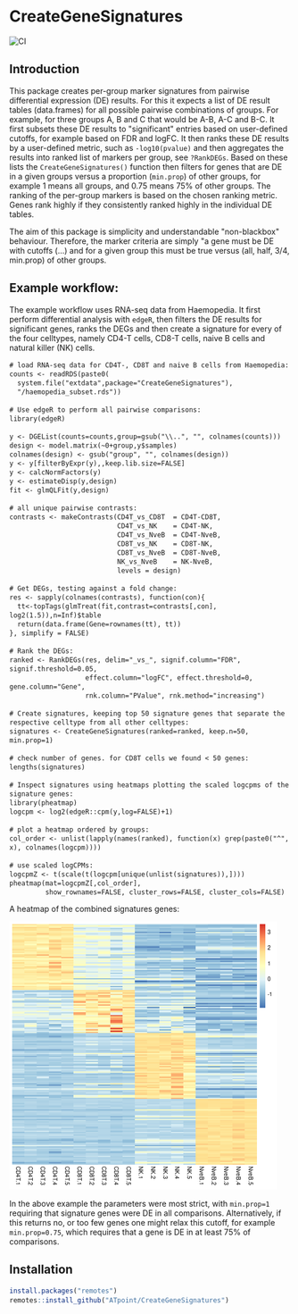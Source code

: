 # CreateGeneSignatures

![CI](https://github.com/ATpoint/CreateGeneSignatures/actions/workflows/ci.yml/badge.svg)

## Introduction

This package creates per-group marker signatures from pairwise differential expression (DE) results. For this it expects a list of DE result tables (data.frames) for all possible pairwise combinations of groups. For example, for three groups A, B and C that would be A-B, A-C and B-C. It first subsets these DE results to "significant" entries based on user-defined cutoffs, for example based on FDR and logFC. It then ranks these DE results by a user-defined metric, such as `-log10(pvalue)` and then aggregates the results into ranked list of markers per group, see `?RankDEGs`. Based on these lists the `CreateGeneSignatures()` function then filters for genes that are DE in a given groups versus a proportion (`min.prop`) of other groups, for example 1 means all groups, and 0.75 means 75% of other groups. The ranking of the per-group markers is based on the chosen ranking metric. Genes rank highly if they consistently ranked highly in the individual DE tables. 

The aim of this package is simplicity and understandable "non-blackbox" behaviour. Therefore, the marker criteria are simply "a gene must be DE with cutoffs (...) and for a given group this must be true versus (all, half, 3/4, min.prop) of other groups.

## Example workflow:

The example workflow uses RNA-seq data from Haemopedia. It first perform differential analysis with `edgeR`,
then filters the DE results for significant genes, ranks the DEGs and then create a signature for every of the four celltypes, namely CD4-T cells, CD8-T cells, naive B cells and natural killer (NK) cells.

```{r}
# load RNA-seq data for CD4T-, CD8T and naive B cells from Haemopedia:
counts <- readRDS(paste0(
  system.file("extdata",package="CreateGeneSignatures"),
  "/haemopedia_subset.rds"))

# Use edgeR to perform all pairwise comparisons:
library(edgeR)

y <- DGEList(counts=counts,group=gsub("\\..", "", colnames(counts)))
design <- model.matrix(~0+group,y$samples)
colnames(design) <- gsub("group", "", colnames(design))
y <- y[filterByExpr(y),,keep.lib.size=FALSE]
y <- calcNormFactors(y)
y <- estimateDisp(y,design)
fit <- glmQLFit(y,design)

# all unique pairwise contrasts:
contrasts <- makeContrasts(CD4T_vs_CD8T  = CD4T-CD8T,
                           CD4T_vs_NK    = CD4T-NK,
                           CD4T_vs_NveB  = CD4T-NveB,
                           CD8T_vs_NK    = CD8T-NK,
                           CD8T_vs_NveB  = CD8T-NveB,
                           NK_vs_NveB    = NK-NveB,
                           levels = design)

# Get DEGs, testing against a fold change:                  
res <- sapply(colnames(contrasts), function(con){
  tt<-topTags(glmTreat(fit,contrast=contrasts[,con], log2(1.5)),n=Inf)$table
  return(data.frame(Gene=rownames(tt), tt))
}, simplify = FALSE)

# Rank the DEGs:
ranked <- RankDEGs(res, delim="_vs_", signif.column="FDR", signif.threshold=0.05,
                   effect.column="logFC", effect.threshold=0, gene.column="Gene",
                   rnk.column="PValue", rnk.method="increasing")

# Create signatures, keeping top 50 signature genes that separate the respective celltype from all other celltypes:
signatures <- CreateGeneSignatures(ranked=ranked, keep.n=50, min.prop=1)

# check number of genes. for CD8T cells we found < 50 genes:
lengths(signatures)

# Inspect signatures using heatmaps plotting the scaled logcpms of the signature genes:
library(pheatmap)
logcpm <- log2(edgeR::cpm(y,log=FALSE)+1)

# plot a heatmap ordered by groups:
col_order <- unlist(lapply(names(ranked), function(x) grep(paste0("^", x), colnames(logcpm))))

# use scaled logCPMs:                     
logcpmZ <- t(scale(t(logcpm[unique(unlist(signatures)),])))
pheatmap(mat=logcpmZ[,col_order],
         show_rownames=FALSE, cluster_rows=FALSE, cluster_cols=FALSE)     
```

A heatmap of the combined signatures genes:

![heatmap](misc/heatmap.png)

In the above example the parameters were most strict, with `min.prop=1` requiring that signature genes were DE in all comparisons. Alternatively, if this returns no, or too few genes one might relax this cutoff, for example `min.prop=0.75`, which requires that a gene is DE in at least 75% of comparisons. 

## Installation

```r
install.packages("remotes")
remotes::install_github("ATpoint/CreateGeneSignatures")
```
